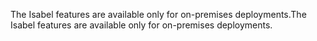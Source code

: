 <span data-ttu-id="4fa1c-101">The Isabel features are available only for on-premises deployments.</span><span class="sxs-lookup"><span data-stu-id="4fa1c-101">The Isabel features are available only for on-premises deployments.</span></span>